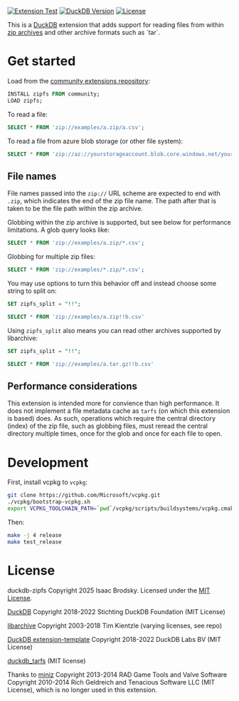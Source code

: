[![Extension Test](https://github.com/isaacbrodsky/duckdb-zipfs/actions/workflows/MainDistributionPipeline.yml/badge.svg)](https://github.com/isaacbrodsky/duckdb-zipfs/actions/workflows/MainDistributionPipeline.yml)
[![DuckDB Version](https://img.shields.io/static/v1?label=duckdb&message=v1.3.1&color=blue)](https://github.com/duckdb/duckdb/releases/tag/v1.3.1)
[![License](https://img.shields.io/badge/License-MIT-blue.svg)](LICENSE)

This is a [DuckDB](https://duckdb.org) extension that adds support for reading files from within [zip archives](https://en.wikipedia.org/wiki/ZIP_(file_format)) and other archive formats such as `tar`.

# Get started

Load from the [community extensions repository](https://community-extensions.duckdb.org/extensions/zipfs.html):
```SQL
INSTALL zipfs FROM community;
LOAD zipfs;
```

To read a file:
```SQL
SELECT * FROM 'zip://examples/a.zip/a.csv';
```

To read a file from azure blob storage (or other file system):
```SQL
SELECT * FROM 'zip://az://yourstorageaccount.blob.core.windows.net/yourcontainer/examples/a.zip/a.csv';
```

## File names

File names passed into the `zip://` URL scheme are expected to end with `.zip`, which indicates the end of the zip file name. The path after
that is taken to be the file path within the zip archive.

Globbing within the zip archive is supported, but see below for performance limitations. A glob query looks like:
```SQL
SELECT * FROM 'zip://examples/a.zip/*.csv';
```

Globbing for multiple zip files:
```SQL
SELECT * FROM 'zip://examples/*.zip/*.csv';
```

You may use options to turn this behavior off and instead choose some string to split on:
```SQL
SET zipfs_split = "!!";

SELECT * FROM 'zip://examples/a.zip!!b.csv'
```

Using `zipfs_split` also means you can read other archives supported by libarchive:
```SQL
SET zipfs_split = "!!";

SELECT * FROM 'zip://examples/a.tar.gz!!b.csv'
```

## Performance considerations

This extension is intended more for convience than high performance. It does not implement a file metadata cache as `tarfs` (on which this
extension is based) does. As such, operations which require the central directory (index) of the zip file, such as globbing files, must
reread the central directory multiple times, once for the glob and once for each file to open.

# Development

First, install vcpkg to `vcpkg`:

```sh
git clone https://github.com/Microsoft/vcpkg.git
./vcpkg/bootstrap-vcpkg.sh
export VCPKG_TOOLCHAIN_PATH=`pwd`/vcpkg/scripts/buildsystems/vcpkg.cmake
```

Then:

```sh
make -j 4 release
make test_release
```

# License

duckdb-zipfs Copyright 2025 Isaac Brodsky. Licensed under the [MIT License](./LICENSE).

[DuckDB](https://github.com/duckdb/duckdb) Copyright 2018-2022 Stichting DuckDB Foundation (MIT License)

[libarchive](https://github.com/libarchive/libarchive)
Copyright 2003-2018 Tim Kientzle
(varying licenses, see repo)

[DuckDB extension-template](https://github.com/duckdb/extension-template) Copyright 2018-2022 DuckDB Labs BV (MIT License)

[duckdb_tarfs](https://github.com/Maxxen/duckdb_tarfs) (MIT license)

Thanks to [miniz](https://github.com/richgel999/miniz)
Copyright 2013-2014 RAD Game Tools and Valve Software
Copyright 2010-2014 Rich Geldreich and Tenacious Software LLC
(MIT License), which is no longer used in this extension.
